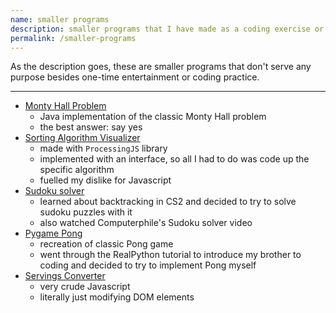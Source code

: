```yaml
---
name: smaller programs
description: smaller programs that I have made as a coding exercise or for fun
permalink: /smaller-programs
---
```


As the description goes, these are smaller programs that don't serve any purpose besides one-time entertainment or coding practice.

---

- [Monty Hall Problem](https://github.com/brainuser5705/monty-hall-problem)
    - Java implementation of the classic Monty Hall problem
    - the best answer: say yes
- [Sorting Algorithm Visualizer](/sorting-visuals)
    - made with `ProcessingJS` library
    - implemented with an interface, so all I had to do was code up the specific algorithm
    - fuelled my dislike for Javascript
- [Sudoku solver](https://github.com/brainuser5705/sudoku-solver)
    - learned about backtracking in CS2 and decided to try to solve sudoku puzzles with it
    - also watched Computerphile's Sudoku solver video
- [Pygame Pong](https://github.com/brainuser5705/py-game-pong)
    - recreation of classic Pong game
    - went through the RealPython tutorial to introduce my brother to coding and decided to try to implement Pong myself
- [Servings Converter](/servings-converter)
    - very crude Javascript
    - literally just modifying DOM elements